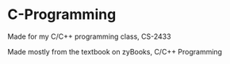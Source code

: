 # C-Programming
Made for my C/C++ programming class, CS-2433

Made mostly from the textbook on zyBooks, C/C++ Programming
